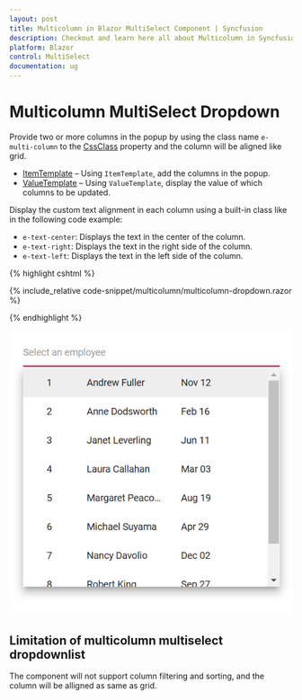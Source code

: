 ```yaml
---
layout: post
title: Multicolumn in Blazor MultiSelect Component | Syncfusion
description: Checkout and learn here all about Multicolumn in Syncfusion Blazor MultiSelect component and much more.
platform: Blazor
control: MultiSelect
documentation: ug
---
```


# Multicolumn MultiSelect Dropdown

Provide two or more columns in the popup by using the class name `e-multi-column` to the [CssClass](https://help.syncfusion.com/cr/blazor/Syncfusion.Blazor.DropDowns.SfMultiSelect-2.html#Syncfusion_Blazor_DropDowns_SfMultiSelect_2_CssClass) property  and the column will be aligned like grid.

* [ItemTemplate](https://blazor.syncfusion.com/documentation/multiselect-dropdown/templates#item-template) – Using `ItemTemplate`, add the columns in the popup.
* [ValueTemplate](https://blazor.syncfusion.com/documentation/multiselect-dropdown/templates#value-template) – Using `ValueTemplate`, display the value of which columns to be updated.

Display the custom text alignment in each column using a built-in class like in the following code example:

* `e-text-center`: Displays the text in the center of the column.
* `e-text-right`: Displays the text in the right side of the column.
* `e-text-left`: Displays the text in the left side of the column.

{% highlight cshtml %}

{% include_relative code-snippet/multicolumn/multicolumn-dropdown.razor %}

{% endhighlight %}

![Blazor MultiSelect with Multicolumn](./images/multicolumn/blazor_multiselect_multicolumn.png)

## Limitation of multicolumn multiselect dropdownlist

The component will not support column filtering and sorting, and the column will be alligned as same as grid.